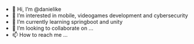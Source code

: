 - 👋 Hi, I’m @danielike
- 👀 I’m interested in mobile, videogames development and cybersecurity
- 🌱 I’m currently learning springboot and unity
- 💞️ I’m looking to collaborate on ...
- 📫 How to reach me ...

<!---
danielike/danielike is a ✨ special ✨ repository because its `README.md` (this file) appears on your GitHub profile.
You can click the Preview link to take a look at your changes.
--->
